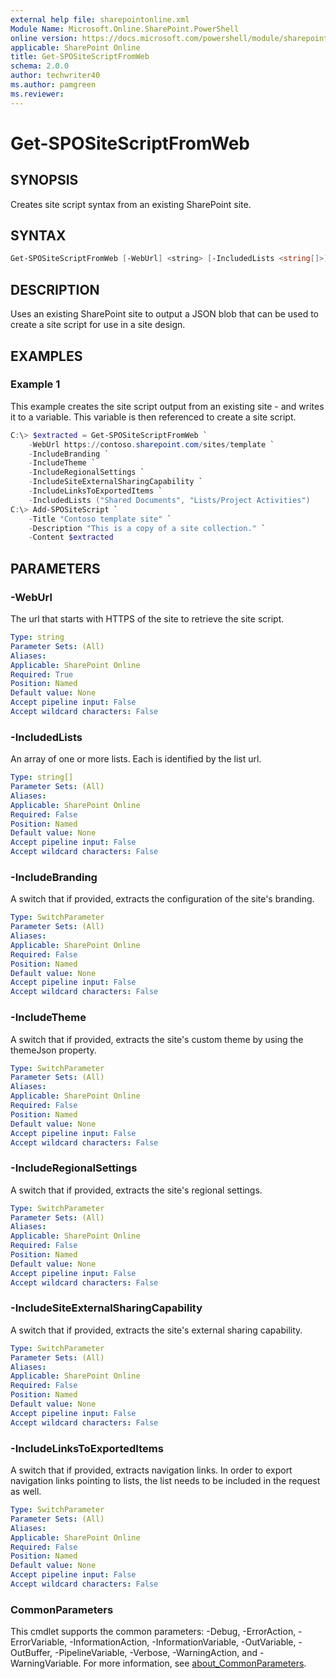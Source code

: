 ```yaml
---
external help file: sharepointonline.xml
Module Name: Microsoft.Online.SharePoint.PowerShell
online version: https://docs.microsoft.com/powershell/module/sharepoint-online/get-spositescriptfromweb
applicable: SharePoint Online
title: Get-SPOSiteScriptFromWeb
schema: 2.0.0
author: techwriter40
ms.author: pamgreen
ms.reviewer:
---
```


# Get-SPOSiteScriptFromWeb

## SYNOPSIS

Creates site script syntax from an existing SharePoint site.

## SYNTAX

```powershell
Get-SPOSiteScriptFromWeb [-WebUrl] <string> [-IncludedLists <string[]>] [-IncludeBranding] [-IncludeTheme] [-IncludeRegionalSettings] [-IncludeSiteExternalSharingCapability] [-IncludeLinksToExportedItems] [<CommonParameters>]
```

## DESCRIPTION

Uses an existing SharePoint site to output a JSON blob that can be used to create a site script for use in a site design.

## EXAMPLES

### Example 1

This example creates the site script output from an existing site - and writes it to a variable. This variable is then referenced to create a site script.

```powershell
C:\> $extracted = Get-SPOSiteScriptFromWeb `
    -WebUrl https://contoso.sharepoint.com/sites/template `
    -IncludeBranding `
    -IncludeTheme `
    -IncludeRegionalSettings `
    -IncludeSiteExternalSharingCapability `
    -IncludeLinksToExportedItems `
    -IncludedLists ("Shared Documents", "Lists/Project Activities")
C:\> Add-SPOSiteScript `
    -Title "Contoso template site" `
    -Description "This is a copy of a site collection." `
    -Content $extracted
```

## PARAMETERS

### -WebUrl

The url that starts with HTTPS of the site to retrieve the site script.

```yaml
Type: string
Parameter Sets: (All)
Aliases:
Applicable: SharePoint Online
Required: True
Position: Named
Default value: None
Accept pipeline input: False
Accept wildcard characters: False
```

### -IncludedLists

An array of one or more lists. Each is identified by the list url.

```yaml
Type: string[]
Parameter Sets: (All)
Aliases:
Applicable: SharePoint Online
Required: False
Position: Named
Default value: None
Accept pipeline input: False
Accept wildcard characters: False
```

### -IncludeBranding

A switch that if provided, extracts the configuration of the site's branding.

```yaml
Type: SwitchParameter
Parameter Sets: (All)
Aliases:
Applicable: SharePoint Online
Required: False
Position: Named
Default value: None
Accept pipeline input: False
Accept wildcard characters: False
```

### -IncludeTheme

A switch that if provided, extracts the site's custom theme by using the themeJson property.

```yaml
Type: SwitchParameter
Parameter Sets: (All)
Aliases:
Applicable: SharePoint Online
Required: False
Position: Named
Default value: None
Accept pipeline input: False
Accept wildcard characters: False
```

### -IncludeRegionalSettings

A switch that if provided, extracts the site's regional settings.

```yaml
Type: SwitchParameter
Parameter Sets: (All)
Aliases:
Applicable: SharePoint Online
Required: False
Position: Named
Default value: None
Accept pipeline input: False
Accept wildcard characters: False
```

### -IncludeSiteExternalSharingCapability

A switch that if provided, extracts the site's external sharing capability.

```yaml
Type: SwitchParameter
Parameter Sets: (All)
Aliases:
Applicable: SharePoint Online
Required: False
Position: Named
Default value: None
Accept pipeline input: False
Accept wildcard characters: False
```

### -IncludeLinksToExportedItems

A switch that if provided, extracts navigation links. In order to export navigation links pointing to lists, the list needs to be included in the request as well.

```yaml
Type: SwitchParameter
Parameter Sets: (All)
Aliases:
Applicable: SharePoint Online
Required: False
Position: Named
Default value: None
Accept pipeline input: False
Accept wildcard characters: False
```

### CommonParameters

This cmdlet supports the common parameters: -Debug, -ErrorAction, -ErrorVariable, -InformationAction, -InformationVariable, -OutVariable, -OutBuffer, -PipelineVariable, -Verbose, -WarningAction, and -WarningVariable. For more information, see [about_CommonParameters](https://go.microsoft.com/fwlink/p/?LinkID=113216).
